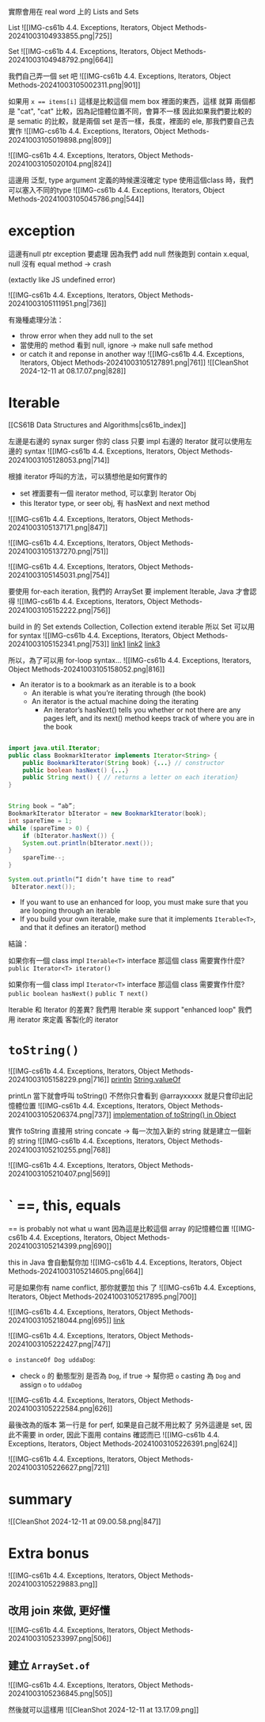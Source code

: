


 實際會用在 real word 上的 Lists and Sets


List
![[IMG-cs61b 4.4. Exceptions, Iterators, Object Methods-20241003104933855.png|725]]



Set
![[IMG-cs61b 4.4. Exceptions, Iterators, Object Methods-20241003104948792.png|664]]


我們自己弄一個 set 吧
![[IMG-cs61b 4.4. Exceptions, Iterators, Object Methods-20241003105002311.png|901]]

如果用 `x == items[i]` 這樣是比較這個 mem box 裡面的東西，這樣 就算 兩個都是 "cat", "cat" 比較，因為記憶體位置不同，會算不一樣
因此如果我們要比較的是 sematic 的比較，就是兩個 set 是否一樣，長度，裡面的 ele, 那我們要自己去實作
![[IMG-cs61b 4.4. Exceptions, Iterators, Object Methods-20241003105019898.png|809]]


![[IMG-cs61b 4.4. Exceptions, Iterators, Object Methods-20241003105020104.png|824]]


這邊用 泛型, type argument
定義的時候還沒確定 type
使用這個class 時，我們可以塞入不同的type
![[IMG-cs61b 4.4. Exceptions, Iterators, Object Methods-20241003105045786.png|544]]


# exception

這邊有null ptr exception 要處理
因為我們 add null
然後跑到 contain
x.equal, null 沒有 equal method -> crash

(extactly like JS undefined error)

![[IMG-cs61b 4.4. Exceptions, Iterators, Object Methods-20241003105111951.png|736]]


有幾種處理分法：
- throw error when they add null to the set
- 當使用的 method 看到 null, ignore -> make null safe method
- or catch it and reponse in another way
![[IMG-cs61b 4.4. Exceptions, Iterators, Object Methods-20241003105127891.png|761]]
![[CleanShot 2024-12-11 at 08.17.07.png|828]]

# Iterable


[[CS61B Data Structures and Algorithms|cs61b_index]]


左邊是右邊的 synax surger
你的 class 只要 impl 右邊的 Iterator 就可以使用左邊的 syntax
![[IMG-cs61b 4.4. Exceptions, Iterators, Object Methods-20241003105128053.png|714]]

根據 iterator 呼叫的方法，可以猜想他是如何實作的
- set 裡面要有一個 iterator method, 可以拿到 Iterator Obj
- this Iterator type, or seer obj, 有 hasNext and next method

![[IMG-cs61b 4.4. Exceptions, Iterators, Object Methods-20241003105137171.png|847]]


![[IMG-cs61b 4.4. Exceptions, Iterators, Object Methods-20241003105137270.png|751]]

![[IMG-cs61b 4.4. Exceptions, Iterators, Object Methods-20241003105145031.png|754]]


要使用 for-each iteration, 我們的 ArraySet 要 implement Iterable, Java 才會認得
![[IMG-cs61b 4.4. Exceptions, Iterators, Object Methods-20241003105152222.png|756]]


build in 的 Set extends Collection, Collection extend iterable
所以 Set 可以用 for syntax
![[IMG-cs61b 4.4. Exceptions, Iterators, Object Methods-20241003105152341.png|753]]
[link1](https://github.com/AdoptOpenJDK/openjdk-jdk11/blob/999dbd4192d0f819cb5224f26e9e7fa75ca6f289/src/java.base/share/classes/java/lang/Iterable.java)
[link2](https://github.com/AdoptOpenJDK/openjdk-jdk11/blob/999dbd4192d0f819cb5224f26e9e7fa75ca6f289/src/java.base/share/classes/java/util/Set.java)
[link3](https://github.com/AdoptOpenJDK/openjdk-jdk11/blob/999dbd4192d0f819cb5224f26e9e7fa75ca6f289/src/java.base/share/classes/java/util/Collection.java)




所以，為了可以用 for-loop syntax...
![[IMG-cs61b 4.4. Exceptions, Iterators, Object Methods-20241003105158052.png|816]]


- An iterator is to a bookmark as an iterable is to a book
	- An iterable is what you’re iterating through (the book)
	- An iterator is the actual machine doing the iterating
		- An iterator’s hasNext() tells you whether or not there are any pages left, and its next() method keeps track of where you are in the book
    

```java

import java.util.Iterator;
public class BookmarkIterator implements Iterator<String> {
	public BookmarkIterator(String book) {...} // constructor
	public boolean hasNext() {...} 
	public String next() { // returns a letter on each iteration}
}


String book = “ab”;
BookmarkIterator bIterator = new BookmarkIterator(book);
int spareTime = 1;
while (spareTime > 0) {
	if (bIterator.hasNext()) {	
	System.out.println(bIterator.next());
}
	spareTime--;
}

System.out.println(“I didn’t have time to read” 
 bIterator.next());


```



- If you want to use an enhanced for loop, you must make sure that you are looping through an iterable
- If you build your own iterable, make sure that it implements `Iterable<T>`, and that it defines an iterator() method



結論：

如果你有一個 class impl `Iterable<T>` interface
那這個 class 需要實作什麼?
`public Iterator<T> iterator()`


 如果你有一個 class impl  `Iterator<T>` interface
 那這個 class 需要實作什麼?
 `public boolean hasNext()`
 `public T next()`


Iterable 和 Iterator 的差異?
我們用 Iterable 來 support "enhanced loop"
我們用 iterator 來定義 客製化的 iterator




# `toString()`



![[IMG-cs61b 4.4. Exceptions, Iterators, Object Methods-20241003105158229.png|716]]
[println](https://github.com/AdoptOpenJDK/openjdk-jdk11/blob/f0ef2826d2116f4e0c0ed21f8d54fe9d0706504e/src/java.base/share/classes/java/lang/String.java)
[String.valueOf](https://github.com/AdoptOpenJDK/openjdk-jdk11/blob/f0ef2826d2116f4e0c0ed21f8d54fe9d0706504e/src/java.base/share/classes/java/lang/String.java)


printLn 當下就會呼叫 toString()
不然你只會看到 @arrayxxxxx 
就是只會印出記憶體位置
![[IMG-cs61b 4.4. Exceptions, Iterators, Object Methods-20241003105206374.png|737]]
[implementation of toString() in Object](https://github.com/AdoptOpenJDK/openjdk-jdk11/blob/999dbd4192d0f819cb5224f26e9e7fa75ca6f289/src/java.base/share/classes/java/lang/Object.java#L245)



實作 toString
直接用 string concate -> 每一次加入新的 string 就是建立一個新的 string
![[IMG-cs61b 4.4. Exceptions, Iterators, Object Methods-20241003105210255.png|768]]


![[IMG-cs61b 4.4. Exceptions, Iterators, Object Methods-20241003105210407.png|569]]



# ` ==, this, equals


 == is probably not what u want
 因為這是比較這個 array 的記憶體位置
![[IMG-cs61b 4.4. Exceptions, Iterators, Object Methods-20241003105214399.png|690]]



this in Java 會自動幫你加
![[IMG-cs61b 4.4. Exceptions, Iterators, Object Methods-20241003105214605.png|664]]



可是如果你有 name conflict, 那你就要加 this 了
![[IMG-cs61b 4.4. Exceptions, Iterators, Object Methods-20241003105217895.png|700]]


![[IMG-cs61b 4.4. Exceptions, Iterators, Object Methods-20241003105218044.png|695]]
[link](https://github.com/AdoptOpenJDK/openjdk-jdk11/blob/999dbd4192d0f819cb5224f26e9e7fa75ca6f289/src/java.base/share/classes/java/lang/Object.java#L157)

![[IMG-cs61b 4.4. Exceptions, Iterators, Object Methods-20241003105222427.png|747]]



`o instanceOf Dog uddaDog`: 
- check `o` 的 動態型別 是否為 `Dog`, if true -> 幫你把 `o` casting 為 `Dog` and assign `o` to `uddaDog`

![[IMG-cs61b 4.4. Exceptions, Iterators, Object Methods-20241003105222584.png|626]]


最後改為的版本
第一行是 for perf, 如果是自己就不用比較了
另外這邊是 set, 因此不需要 in order, 因此下面用 contains 確認而已
![[IMG-cs61b 4.4. Exceptions, Iterators, Object Methods-20241003105226391.png|624]]



![[IMG-cs61b 4.4. Exceptions, Iterators, Object Methods-20241003105226627.png|721]]


# summary
![[CleanShot 2024-12-11 at 09.00.58.png|847]]


# Extra bonus
![[IMG-cs61b 4.4. Exceptions, Iterators, Object Methods-20241003105229883.png]]


## 改用 join 來做, 更好懂
![[IMG-cs61b 4.4. Exceptions, Iterators, Object Methods-20241003105233997.png|506]]



## 建立 `ArraySet.of`
![[IMG-cs61b 4.4. Exceptions, Iterators, Object Methods-20241003105236845.png|505]]


然後就可以這樣用
![[CleanShot 2024-12-11 at 13.17.09.png]]